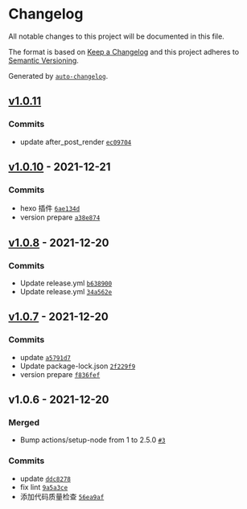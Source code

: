 # Changelog

All notable changes to this project will be documented in this file.

The format is based on [Keep a Changelog](https://keepachangelog.com/en/1.0.0/)
and this project adheres to [Semantic Versioning](https://semver.org/spec/v2.0.0.html).

Generated by [`auto-changelog`](https://github.com/CookPete/auto-changelog).

## [v1.0.11](https://github.com/slcnx/hexo-typora-asset/compare/v1.0.10...v1.0.11)

### Commits

- update after_post_render [`ec09704`](https://github.com/slcnx/hexo-typora-asset/commit/ec097044cb5da2fb66e400c6d1851029d035f606)

## [v1.0.10](https://github.com/slcnx/hexo-typora-asset/compare/v1.0.8...v1.0.10) - 2021-12-21

### Commits

- hexo 插件 [`6ae134d`](https://github.com/slcnx/hexo-typora-asset/commit/6ae134d7c3f3f8c6bf7ec34f11d936f1689f7a9b)
- version prepare [`a38e874`](https://github.com/slcnx/hexo-typora-asset/commit/a38e87413c6715fa0733d191f5d8f0422bb3f114)

## [v1.0.8](https://github.com/slcnx/hexo-typora-asset/compare/v1.0.7...v1.0.8) - 2021-12-20

### Commits

- Update release.yml [`b638900`](https://github.com/slcnx/hexo-typora-asset/commit/b63890019957ce29a2cd371ab3d7c313848788a4)
- Update release.yml [`34a562e`](https://github.com/slcnx/hexo-typora-asset/commit/34a562e4b8d44de845a4f14e325d85c97fe85d84)

## [v1.0.7](https://github.com/slcnx/hexo-typora-asset/compare/v1.0.6...v1.0.7) - 2021-12-20

### Commits

- update [`a5791d7`](https://github.com/slcnx/hexo-typora-asset/commit/a5791d7403c3b93a66eae2c6e3b279e2af1e594b)
- Update package-lock.json [`2f229f9`](https://github.com/slcnx/hexo-typora-asset/commit/2f229f93974485af75004d36ff6c08097b5e6f1c)
- version prepare [`f836fef`](https://github.com/slcnx/hexo-typora-asset/commit/f836fef0161eee03f850664a6c1b0650670c59aa)

## v1.0.6 - 2021-12-20

### Merged

- Bump actions/setup-node from 1 to 2.5.0 [`#3`](https://github.com/slcnx/hexo-typora-asset/pull/3)

### Commits

- update [`ddc8278`](https://github.com/slcnx/hexo-typora-asset/commit/ddc82783c3243eeefaf6b4b8522f053f750a83fc)
- fix lint [`9a5a3ce`](https://github.com/slcnx/hexo-typora-asset/commit/9a5a3ce626b74d7a623ae996fb19f8841a9048aa)
- 添加代码质量检查 [`56ea9af`](https://github.com/slcnx/hexo-typora-asset/commit/56ea9af34718d7f54f35f438725ffbb00ade447c)

